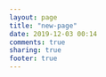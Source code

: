 ```yaml
---
layout: page
title: "new-page"
date: 2019-12-03 00:14
comments: true
sharing: true
footer: true
---
```


